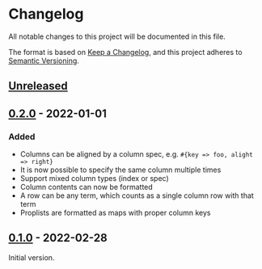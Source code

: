 # Changelog

All notable changes to this project will be documented in this file.

The format is based on [Keep a Changelog](https://keepachangelog.com/en/1.0.0/),
and this project adheres to [Semantic Versioning](https://semver.org/spec/v2.0.0.html).

## [Unreleased]

## [0.2.0] - 2022-01-01

### Added

- Columns can be aligned by a column spec, e.g. `#{key => foo, alight => right}`
- It is now possible to specify the same column multiple times
- Support mixed column types (index or spec)
- Column contents can now be formatted
- A row can be any term, which counts as a single column row with that term
- Proplists are formatted as maps with proper column keys

## [0.1.0] - 2022-02-28

Initial version.

[unreleased]: https://github.com/eproxus/grid/compare/v0.2.0...HEAD
[0.2.0]: https://github.com/eproxus/grid/releases/tag/v0.1.0..v0.2.0
[0.1.0]: https://github.com/eproxus/grid/releases/tag/v0.1.0
